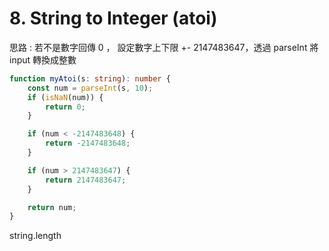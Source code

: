# 8. String to Integer (atoi)

思路 : 若不是數字回傳 0 ， 設定數字上下限 +- 2147483647，透過 parseInt 將 input 轉換成整數

```ts
function myAtoi(s: string): number {
    const num = parseInt(s, 10);
    if (isNaN(num)) {
        return 0;
    }

    if (num < -2147483648) {
        return -2147483648;
    }

    if (num > 2147483647) {
        return 2147483647;
    }

    return num;
}
```
string.length